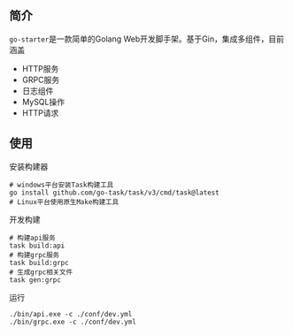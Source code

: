 ## 简介
`go-starter`是一款简单的Golang Web开发脚手架。基于Gin，集成多组件，目前涵盖

+ HTTP服务
+ GRPC服务
+ 日志组件
+ MySQL操作
+ HTTP请求

## 使用

安装构建器

```shell
# windows平台安装Task构建工具
go install github.com/go-task/task/v3/cmd/task@latest
# Linux平台使用原生Make构建工具
```

开发构建

```shell
# 构建api服务
task build:api
# 构建grpc服务
task build:grpc
# 生成grpc相关文件
task gen:grpc
```

运行
```
./bin/api.exe -c ./conf/dev.yml
./bin/grpc.exe -c ./conf/dev.yml
```